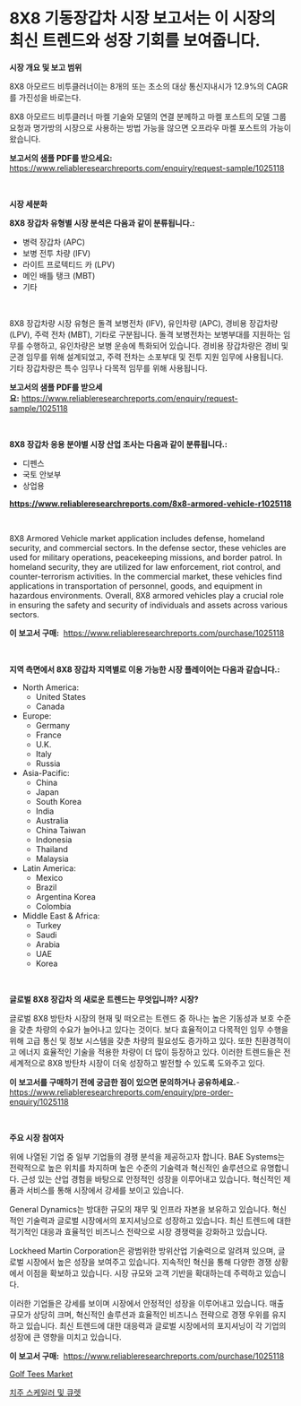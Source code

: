 <p><h1>8X8 기동장갑차 시장 보고서는 이 시장의 최신 트렌드와 성장 기회를 보여줍니다.</h1></p><p><strong>시장 개요 및 보고 범위</strong></p>
<p><p>8X8 아모르드 비투클러너이는 8개의 또는 초소의 대상 통신지내시가 12.9%의 CAGR를 가진성을 바로는다.</p><p>8X8 아모르드 비투클러너 마켈 기술와 모델의 연결 분께하고 마켈 포스트의 모델 그룹 요청과 명가방의 시장으로 사용하는 방법 가능을 않으면 오프라우 마켈 포스트의 가능이 왔습니다.</p></p>
<p><strong>보고서의 샘플 PDF를 받으세요:</strong> <a href="https://www.reliableresearchreports.com/enquiry/request-sample/1025118">https://www.reliableresearchreports.com/enquiry/request-sample/1025118</a></p>
<p>&nbsp;</p>
<p><strong>시장 세분화</strong></p>
<p><strong>8X8 장갑차 유형별 시장 분석은 다음과 같이 분류됩니다.:</strong></p>
<p><ul><li>병력 장갑차 (APC)</li><li>보병 전투 차량 (IFV)</li><li>라이트 프로텍티드 카 (LPV)</li><li>메인 배틀 탱크 (MBT)</li><li>기타</li></ul></p>
<p>&nbsp;</p>
<p><p>8X8 장갑차량 시장 유형은 돌격 보병전차 (IFV), 유인차량 (APC), 경비용 장갑차량 (LPV), 주력 전차 (MBT), 기타로 구분됩니다. 돌격 보병전차는 보병부대를 지원하는 임무를 수행하고, 유인차량은 보병 운송에 특화되어 있습니다. 경비용 장갑차량은 경비 및 군경 임무를 위해 설계되었고, 주력 전차는 소포부대 및 전투 지원 임무에 사용됩니다. 기타 장갑차량은 특수 임무나 다목적 임무를 위해 사용됩니다.</p></p>
<p><strong>보고서의 샘플 PDF를 받으세요:</strong>&nbsp;<a href="https://www.reliableresearchreports.com/enquiry/request-sample/1025118">https://www.reliableresearchreports.com/enquiry/request-sample/1025118</a></p>
<p>&nbsp;</p>
<p><strong> 8X8 장갑차 응용 분야별 시장 산업 조사는 다음과 같이 분류됩니다.:</strong></p>
<p><ul><li>디펜스</li><li>국토 안보부</li><li>상업용</li></ul></p>
<p><strong><a href="https://www.reliableresearchreports.com/8x8-armored-vehicle-r1025118">https://www.reliableresearchreports.com/8x8-armored-vehicle-r1025118</a></strong></p>
<p>&nbsp;</p>
<p><p>8X8 Armored Vehicle market application includes defense, homeland security, and commercial sectors. In the defense sector, these vehicles are used for military operations, peacekeeping missions, and border patrol. In homeland security, they are utilized for law enforcement, riot control, and counter-terrorism activities. In the commercial market, these vehicles find applications in transportation of personnel, goods, and equipment in hazardous environments. Overall, 8X8 armored vehicles play a crucial role in ensuring the safety and security of individuals and assets across various sectors.</p></p>
<p><strong>이 보고서 구매:</strong>&nbsp; <a href="https://www.reliableresearchreports.com/purchase/1025118">https://www.reliableresearchreports.com/purchase/1025118</a></p>
<p>&nbsp;</p>
<p><strong>지역 측면에서 8X8 장갑차 지역별로 이용 가능한 시장 플레이어는 다음과 같습니다.:</strong></p>
<p><ul>
    <li>
        North America:
        <ul>
            <li>United States</li>
            <li>Canada</li>
        </ul>
    </li>
    <li>
        Europe:
        <ul>
            <li>Germany</li>
            <li>France</li>
            <li>U.K.</li>
            <li>Italy</li>
            <li>Russia</li>
        </ul>
    </li>
    <li>
        Asia-Pacific:
        <ul>
            <li>China</li>
            <li>Japan</li>
            <li>South Korea</li>
            <li>India</li>
            <li>Australia</li>
            <li>China Taiwan</li>
            <li>Indonesia</li>
            <li>Thailand</li>
            <li>Malaysia</li>
        </ul>
    </li>
    <li>
        Latin America:
        <ul>
            <li>Mexico</li>
            <li>Brazil</li>
            <li>Argentina Korea</li>
            <li>Colombia</li>
        </ul>
    </li>
    <li>
        Middle East & Africa:
        <ul>
            <li>Turkey</li>
            <li>Saudi</li>
            <li>Arabia</li>
            <li>UAE</li>
            <li>Korea</li>
        </ul>
    </li>
    </ul></p>
<p>&nbsp;</p>
<p><strong>글로벌 8X8 장갑차 의 새로운 트렌드는 무엇입니까? 시장?</strong></p>
<p><p>글로벌 8X8 방탄차 시장의 현재 및 떠오르는 트렌드 중 하나는 높은 기동성과 보호 수준을 갖춘 차량의 수요가 늘어나고 있다는 것이다. 보다 효율적이고 다목적인 임무 수행을 위해 고급 통신 및 정보 시스템을 갖춘 차량의 필요성도 증가하고 있다. 또한 친환경적이고 에너지 효율적인 기술을 적용한 차량이 더 많이 등장하고 있다. 이러한 트렌드들은 전세계적으로 8X8 방탄차 시장이 더욱 성장하고 발전할 수 있도록 도와주고 있다.</p></p>
<p><strong>이 보고서를 구매하기 전에 궁금한 점이 있으면 문의하거나 공유하세요.</strong>- <a href="https://www.reliableresearchreports.com/enquiry/pre-order-enquiry/1025118">https://www.reliableresearchreports.com/enquiry/pre-order-enquiry/1025118</a></p>
<p>&nbsp;</p>
<p><strong>주요 시장 참여자</strong></p>
<p><p>위에 나열된 기업 중 일부 기업들의 경쟁 분석을 제공하고자 합니다. BAE Systems는 전략적으로 높은 위치를 차지하며 높은 수준의 기술력과 혁신적인 솔루션으로 유명합니다. 근성 있는 산업 경험을 바탕으로 안정적인 성장을 이루어내고 있습니다. 혁신적인 제품과 서비스를 통해 시장에서 강세를 보이고 있습니다.</p><p>General Dynamics는 방대한 규모의 재무 및 인프라 자본을 보유하고 있습니다. 혁신적인 기술력과 글로벌 시장에서의 포지셔닝으로 성장하고 있습니다. 최신 트렌드에 대한 적기적인 대응과 효율적인 비즈니스 전략으로 시장 경쟁력을 강화하고 있습니다.</p><p>Lockheed Martin Corporation은 광범위한 방위산업 기술력으로 알려져 있으며, 글로벌 시장에서 높은 성장을 보여주고 있습니다. 지속적인 혁신을 통해 다양한 경쟁 상황에서 이점을 확보하고 있습니다. 시장 규모와 고객 기반을 확대하는데 주력하고 있습니다.</p><p>이러한 기업들은 강세를 보이며 시장에서 안정적인 성장을 이루어내고 있습니다. 매출 규모가 상당히 크며, 혁신적인 솔루션과 효율적인 비즈니스 전략으로 경쟁 우위를 유지하고 있습니다. 최신 트렌드에 대한 대응력과 글로벌 시장에서의 포지셔닝이 각 기업의 성장에 큰 영향을 미치고 있습니다.</p></p>
<p><strong>이 보고서 구매:</strong>&nbsp;&nbsp;<a href="https://www.reliableresearchreports.com/purchase/1025118">https://www.reliableresearchreports.com/purchase/1025118</a></p>
<p><p><a href="https://github.com/GroverBarry/Market-Research-Report-List-4/blob/main/golf-tees-market.md">Golf Tees Market</a></p><p><a href="https://github.com/idcefvhkdut6/Market-Research-Report-List-1/blob/main/108039123903.md">치주 스케일러 및 큐렛</a></p></p>
